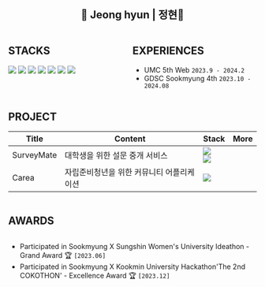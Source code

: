 <div align="center">

## 💫 Jeong hyun | 정현💫 ##

</div>

<div style="display:flex; flex-direction:row; justify-content:space-between; flex-wrap:wrap;">
<div style="width:50%; flex-wrap:wrap;">

## STACKS ##
  <img src="https://img.shields.io/badge/html5-E34F26?style=for-the-badge&logo=html5&logoColor=white" />
  <img src="https://img.shields.io/badge/css-1572B6?style=for-the-badge&logo=css3&logoColor=white" />
  <img src="https://img.shields.io/badge/javascript-F7DF1E?style=for-the-badge&logo=javascript&logoColor=black" />
  <img src="https://img.shields.io/badge/react-61DAFB?style=for-the-badge&logo=react&logoColor=black" />
  <img src="https://img.shields.io/badge/flutter-02569B?style=for-the-badge&logo=flutter&logoColor=white" />
  <img src="https://img.shields.io/badge/github-181717?style=for-the-badge&logo=github&logoColor=white" />
  <img src="https://img.shields.io/badge/git-F05032?style=for-the-badge&logo=git&logoColor=white" /> 
</div>

<div style="width:50%;">

## EXPERIENCES ##
- UMC 5th Web `2023.9 - 2024.2`
- GDSC Sookmyung 4th `2023.10 - 2024.08`

</div>

<div>
  
## PROJECT ##

| Title      | Content     | Stack         | More |
|------------|-------------|---------------|------|
| SurveyMate | 대학생을 위한 설문 중개 서비스 | <img src="https://img.shields.io/badge/react-61DAFB?style=for-the-badge&logo=react&logoColor=black" /> <br /> <img src="https://img.shields.io/badge/recoil-3578E5?style=for-the-badge&logo=recoil&logoColor=white" /> |      |
| Carea      | 자립준비청년을 위한 커뮤니티 어플리케이션       | <img src="https://img.shields.io/badge/flutter-02569B?style=for-the-badge&logo=flutter&logoColor=white" />       |      |


</div>

## AWARDS ##

- Participated in Sookmyung X Sungshin Women's University Ideathon - Grand Award 🏆 `[2023.06]`
- Participated in Sookmyung X Kookmin University Hackathon'The 2nd COKOTHON' -  Excellence Award 🏆 `[2023.12]`
</div>
